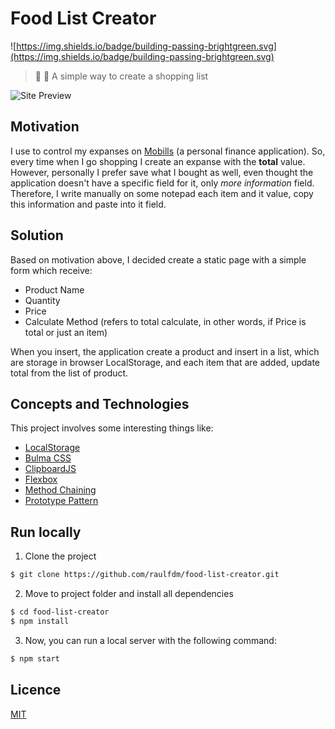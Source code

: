 # Food List Creator
![https://img.shields.io/badge/building-passing-brightgreen.svg](https://img.shields.io/badge/building-passing-brightgreen.svg)
> :page_facing_up: :department_store: A simple way to create a shopping list

![Site Preview](http://i.imgur.com/MYyf08i.png)

## Motivation
I use to control my expanses on [Mobills](mobills.com.br) (a personal finance application). So, every time when I go shopping I create an expanse with the **total** value. However, personally I prefer save what I bought as well, even thought the application doesn't have a specific field for it, only *more information* field.
Therefore, I write manually on some notepad each item and it value, copy this information and paste into it field.

## Solution
Based on motivation above, I decided create a static page with a simple form which receive:
- Product Name
- Quantity
- Price
- Calculate Method (refers to total calculate, in other words, if Price is total or just an item)

When you insert, the application create a product and insert in a list, which are storage in browser LocalStorage, and each item that are added, update total from the list of product.

## Concepts and Technologies
This project involves some interesting things like:

- [LocalStorage](https://developer.mozilla.org/en/docs/Web/API/Window/localStorage)
- [Bulma CSS](http://bulma.io/)
- [ClipboardJS](https://clipboardjs.com)
- [Flexbox](https://developer.mozilla.org/en-US/docs/Web/CSS/CSS_Flexible_Box_Layout/Using_CSS_flexible_boxes)
- [Method Chaining](https://schier.co/blog/2013/11/14/method-chaining-in-javascript.html)
- [Prototype Pattern](https://developer.mozilla.org/en/docs/Web/JavaScript/Reference/Global_Objects/Object/prototype)

## Run locally

1. Clone the project
```sh
$ git clone https://github.com/raulfdm/food-list-creator.git
```
2. Move to project folder and install all dependencies
```sh
$ cd food-list-creator
$ npm install
```

3. Now, you can run a local server with the following command:
```sh
$ npm start
```

## Licence

[MIT](/blob/master/LICENCE.md)

